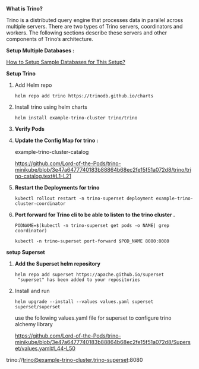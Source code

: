 **What is Trino?**

Trino is a distributed query engine that processes data in parallel across multiple servers. There are two types of Trino servers, coordinators and workers. The following sections describe these servers and other components of Trino’s architecture.


**Setup Multiple Databases :**

[How to Setup Sample Databases for This Setup?](SetupDatabases.md)



**Setup Trino**

1. Add Helm repo 

    ```
    helm repo add trino https://trinodb.github.io/charts
    ```

2. Install trino using helm charts 

    ```
    helm install example-trino-cluster trino/trino
    ```

3. **Verify Pods**


4. **Update the Config Map for trino :**

    example-trino-cluster-catalog
    
    https://github.com/Lord-of-the-Pods/trino-minikube/blob/3e47a6477740183b88864b68ec2fe15f51a072d8/trino/trino-catalog.text#L1-L21

5. **Restart the Deployments for trino**

    ```
    kubectl rollout restart -n trino-superset deployment example-trino-cluster-coordinator
    ```

6. **Port forward for Trino cli to be able to listen to the trino cluster .**

    ```
    PODNAME=$(kubectl -n trino-superset get pods -o NAME| grep coordinator)
    
    kubectl -n trino-superset port-forward $POD_NAME 8080:8080
    ```

**setup Superset** 

1. **Add the Superset helm repository**

   ```
   helm repo add superset https://apache.github.io/superset
    "superset" has been added to your repositories
   ```

2. Install and run

   ```
   helm upgrade --install --values values.yaml superset superset/superset
   ```

   use the following values.yaml file for superset to configure trino alchemy library

   https://github.com/Lord-of-the-Pods/trino-minikube/blob/3e47a6477740183b88864b68ec2fe15f51a072d8/Superset/values.yaml#L44-L50





trino://trino@example-trino-cluster.trino-superset:8080
